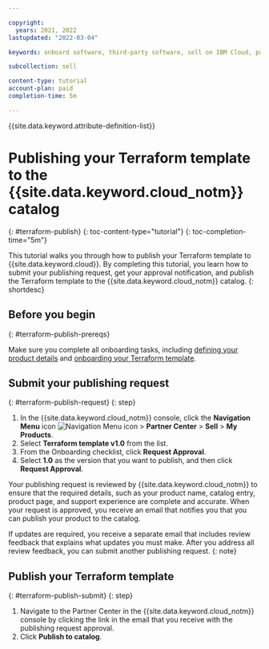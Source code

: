 ```yaml
---

copyright:
  years: 2021, 2022
lastupdated: "2022-03-04"

keywords: onboard software, third-party software, sell on IBM Cloud, partner center, publish, review, terraform template, Terraform

subcollection: sell

content-type: tutorial
account-plan: paid
completion-time: 5m

---
```


{{site.data.keyword.attribute-definition-list}}


# Publishing your Terraform template to the {{site.data.keyword.cloud_notm}} catalog
{: #terraform-publish}
{: toc-content-type="tutorial"}
{: toc-completion-time="5m"}

This tutorial walks you through how to publish your Terraform template to {{site.data.keyword.cloud}}. By completing this tutorial, you learn how to submit your publishing request, get your approval notification, and publish the Terraform template to the {{site.data.keyword.cloud_notm}} catalog.
{: shortdesc}

## Before you begin
{: #terraform-publish-prereqs}

Make sure you complete all onboarding tasks, including [defining your product details](/docs/sell?topic=sell-terraform-template-define) and [onboarding your Terraform template](/docs/sell?topic=sell-terraform-template-onboard).

## Submit your publishing request
{: #terraform-publish-request}
{: step}

1. In the {{site.data.keyword.cloud_notm}} console, click the **Navigation Menu** icon ![Navigation Menu icon](../icons/icon_hamburger.svg "Menu") > **Partner Center** > **Sell** > **My Products**.
1. Select **Terraform template v1.0** from the list.
1. From the Onboarding checklist, click **Request Approval**.
1. Select **1.0** as the version that you want to publish, and then click **Request Approval**.

Your publishing request is reviewed by {{site.data.keyword.cloud_notm}} to ensure that the required details, such as your product name, catalog entry, product page, and support experience are complete and accurate. When your request is approved, you receive an email that notifies you that you can publish your product to the catalog.

If updates are required, you receive a separate email that includes review feedback that explains what updates you must make. After you address all review feedback, you can submit another publishing request.
{: note}

## Publish your Terraform template
{: #terraform-publish-submit}
{: step}

1. Navigate to the Partner Center in the {{site.data.keyword.cloud_notm}} console by clicking the link in the email that you receive with the publishing request approval.
1. Click **Publish to catalog**.
